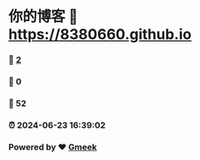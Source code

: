 # 你的博客 :link: https://8380660.github.io 
### :page_facing_up: [2](https://8380660.github.io/tag.html) 
### :speech_balloon: 0 
### :hibiscus: 52 
### :alarm_clock: 2024-06-23 16:39:02 
### Powered by :heart: [Gmeek](https://github.com/Meekdai/Gmeek)
